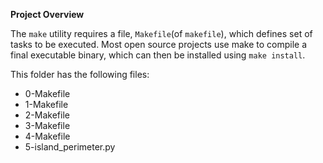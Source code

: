 **Project Overview**

The `make` utility requires a file, `Makefile`(of `makefile`), which defines set of tasks to be executed.
Most open source projects use make to compile a final executable binary, which can then be installed using `make install`.

This folder has the following files:
- 0-Makefile
- 1-Makefile
- 2-Makefile
- 3-Makefile
- 4-Makefile
- 5-island_perimeter.py